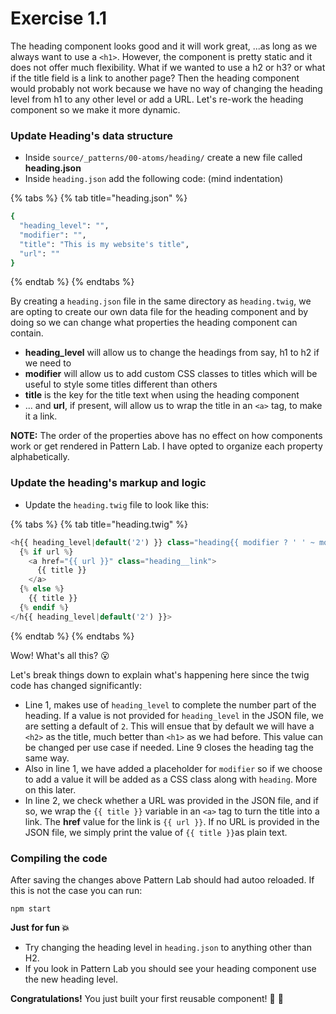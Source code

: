 # Exercise 1.1

The heading component looks good and it will work great, ...as long as we always want to use a `<h1>`. However, the component is pretty static and it does not offer much flexibility. What if we wanted to use a h2 or h3? or what if the title field is a link to another page? Then the heading component would probably not work because we have no way of changing the heading level from h1 to any other level or add a URL. Let's re-work the heading component so we make it more dynamic.

### Update Heading's data structure

* Inside `source/_patterns/00-atoms/heading/` create a new file called **heading.json**
* Inside `heading.json` add the following code: \(mind indentation\)

{% tabs %}
{% tab title="heading.json" %}
```bash
{
  "heading_level": "",
  "modifier": "",
  "title": "This is my website's title",
  "url": ""
}
```
{% endtab %}
{% endtabs %}

By creating a `heading.json` file in the same directory as `heading.twig`, we are opting to create our own data file for the heading component and by doing so we can change what properties the heading component can contain.

* **heading\_level** will allow us to change the headings from say, h1 to h2 if we need to
* **modifier** will allow us to add custom CSS classes to titles which will be useful to style some titles different than others
* **title** is the key for the title text when using the heading component
* ... and **url**, if present, will allow us to wrap the title in an `<a>` tag, to make it a link.

**NOTE:**  The order of the properties above has no effect on how components work or get rendered in Pattern Lab.  I have opted to organize each property alphabetically.

### Update the heading's markup and logic

* Update the `heading.twig` file to look like this:

{% tabs %}
{% tab title="heading.twig" %}
```php
<h{{ heading_level|default('2') }} class="heading{{ modifier ? ' ' ~ modifier }}">
  {% if url %}
    <a href="{{ url }}" class="heading__link">
      {{ title }}
    </a>
  {% else %}
    {{ title }}
  {% endif %}
</h{{ heading_level|default('2') }}>
```
{% endtab %}
{% endtabs %}

Wow! What's all this? 😮

Let's break things down to explain what's happening here since the twig code has changed significantly:

* Line 1, makes use of `heading_level` to complete the number part of the heading.  If a value is not provided for `heading_level` in the JSON file, we are setting a default of `2`.  This will ensue that by default we will have a `<h2>` as the title, much better than `<h1>` as we had before.  This value can be changed per use case if needed.  Line 9 closes the heading tag the same way.
* Also in line 1, we have added a placeholder for `modifier` so if we choose to add a value it will be added as a CSS class along with `heading`.  More on this later.
* In line 2, we check whether a URL was provided in the JSON file, and if so, we wrap the `{{ title }}` variable in an `<a>` tag to turn the title into a link.  The **href** value for the link is `{{ url }}`.  If no URL is provided in the JSON file, we simply print the value of `{{ title }}`as plain text.

### Compiling the code

After saving the changes above Pattern Lab should had autoo reloaded.  If this is not the case you can run:

```text
npm start
```

**Just for fun 💥**

* Try changing the heading level in `heading.json` to anything other than H2.
* If you look in Pattern Lab you should see your heading component use the new heading level.

**Congratulations!** You just built your first reusable component! 🙌 🎉

